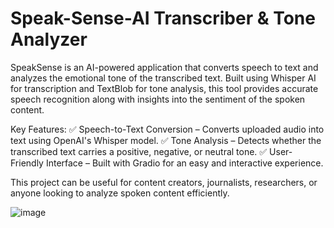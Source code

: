 # Speak-Sense-AI Transcriber & Tone Analyzer
SpeakSense is an AI-powered application that converts speech to text and analyzes the emotional tone of the transcribed text. Built using Whisper AI for transcription and TextBlob for tone analysis, this tool provides accurate speech recognition along with insights into the sentiment of the spoken content.

Key Features:
✅ Speech-to-Text Conversion – Converts uploaded audio into text using OpenAI's Whisper model.
✅ Tone Analysis – Detects whether the transcribed text carries a positive, negative, or neutral tone.
✅ User-Friendly Interface – Built with Gradio for an easy and interactive experience.

This project can be useful for content creators, journalists, researchers, or anyone looking to analyze spoken content efficiently.


![image](https://github.com/user-attachments/assets/0736321a-aabd-46d2-8ae8-caf84eb668fc)
